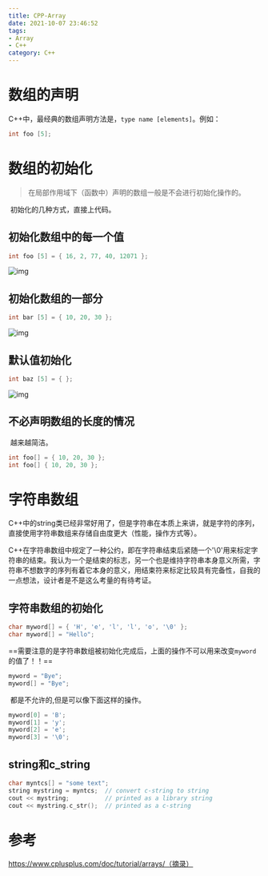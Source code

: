 ```yaml
---
title: CPP-Array
date: 2021-10-07 23:46:52
tags: 
- Array
- C++
category: C++
---
```


# 数组的声明

​		C++中，最经典的数组声明方法是，`type name [elements]`。例如：

```cpp
int foo [5];
```

# 数组的初始化

> 在局部作用域下（函数中）声明的数组一般是不会进行初始化操作的。

​		初始化的几种方式，直接上代码。

## 初始化数组中的每一个值

```cpp
int foo [5] = { 16, 2, 77, 40, 12071 };
```

![img](https://www.cplusplus.com/doc/tutorial/arrays/arrays2.png)

## 初始化数组的一部分

```cpp
int bar [5] = { 10, 20, 30 };
```

![img](https://www.cplusplus.com/doc/tutorial/arrays/arrays3.png)



## 默认值初始化

```cpp
int baz [5] = { }; 
```

![img](https://www.cplusplus.com/doc/tutorial/arrays/arrays4.png)

## 不必声明数组的长度的情况

​		越来越简洁。

```cpp
int foo[] = { 10, 20, 30 };
int foo[] { 10, 20, 30 }; 
```

# 字符串数组

​		C++中的string类已经非常好用了，但是字符串在本质上来讲，就是字符的序列，直接使用字符串数组来存储自由度更大（性能，操作方式等）。

​		C++在字符串数组中规定了一种公约，即在字符串结束后紧随一个'\0'用来标定字符串的结束。我认为一个是结束的标志，另一个也是维持字符串本身意义所需，字符串不想数字的序列有着它本身的意义，用结束符来标定比较具有完备性，自我的一点想法，设计者是不是这么考量的有待考证。

## 字符串数组的初始化

```cpp
char myword[] = { 'H', 'e', 'l', 'l', 'o', '\0' };
char myword[] = "Hello"; 
```

​		==需要注意的是字符串数组被初始化完成后，上面的操作不可以用来改变`myword`的值了！！==

```cpp
myword = "Bye";
myword[] = "Bye"; 
```

​		都是不允许的,但是可以像下面这样的操作。

```cpp
myword[0] = 'B';
myword[1] = 'y';
myword[2] = 'e';
myword[3] = '\0';
```

## string和c_string

```cpp
char myntcs[] = "some text";
string mystring = myntcs;  // convert c-string to string
cout << mystring;          // printed as a library string
cout << mystring.c_str();  // printed as a c-string
```

# 参考

https://www.cplusplus.com/doc/tutorial/arrays/（摘录）
